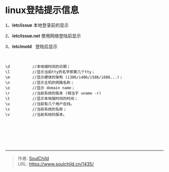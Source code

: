 # linux登陆提示信息

<!--more-->
<span style="font-family: tahoma, arial, helvetica, sans-serif;">1、<strong>/etc/issue</strong> 本地登录前的显示</span>

<span style="font-family: tahoma, arial, helvetica, sans-serif;">2、<strong>/etc/issue.net</strong> 使用网络登陆前显示</span>

<span style="font-family: tahoma, arial, helvetica, sans-serif;">3、<strong>/etc/motd   </strong>登陆后显示</span>

&nbsp;
<pre class="line-numbers" data-line="1" data-start="1"><code class="language-bash">\d          //本地端时间的日期；
\l          //显示当前tty的名字即第几个tty；
\m          //显示硬体的架构 (i386/i486/i586/i686...)；
\n          //显示主机的网路名称；
\o          //显示 domain name；
\r          //当前系统的版本 (相当于 uname -r)
\t          //显示本地端时间的时间；
\u          //当前有几个用户在线。
\s          //当前系统的名称；
\v          //当前系统的版本。</code></pre>
&nbsp;

&nbsp;

&nbsp;


---

> 作者: [SoulChild](https://www.soulchild.cn)  
> URL: https://www.soulchild.cn/1435/  

